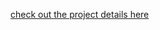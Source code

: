 [check out the project details here](https://ejertech.herokuapp.com/css-animation-all-seeing-eye/5f9fbd7861179b0017718506)
